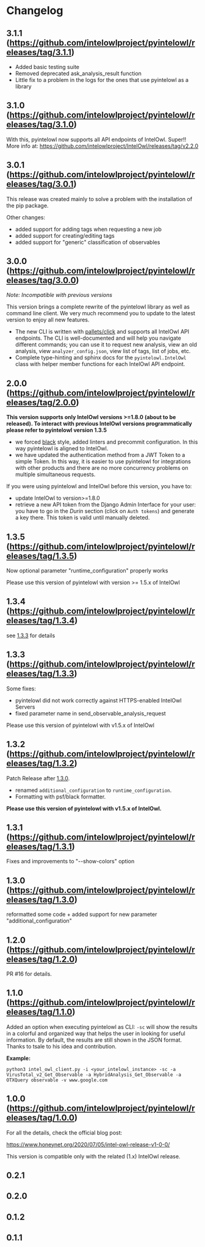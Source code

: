 # Changelog

## 3.1.1 (https://github.com/intelowlproject/pyintelowl/releases/tag/3.1.1)
* Added basic testing suite
* Removed deprecated ask_analysis_result function
* Little fix to a problem in the logs for the ones that use pyintelowl as a library

## 3.1.0 (https://github.com/intelowlproject/pyintelowl/releases/tag/3.1.0)
With this, pyintelowl now supports all API endpoints of IntelOwl. Super!!
More info at: https://github.com/intelowlproject/IntelOwl/releases/tag/v2.2.0

## 3.0.1 (https://github.com/intelowlproject/pyintelowl/releases/tag/3.0.1)
This release was created mainly to solve a problem with the installation of the pip package.

Other changes:
* added support for adding tags when requesting a new job
* added support for creating/editing tags
* added support for "generic" classification of observables

## 3.0.0 (https://github.com/intelowlproject/pyintelowl/releases/tag/3.0.0)

*Note: Incompatible with previous versions*

This version brings a complete rewrite of the pyintelowl library as well as command line client. We very much recommend you to update to the latest version to enjoy all new features.

- The new CLI is written with [pallets/click](https://github.com/pallets/click) and supports all IntelOwl API endpoints. The CLI is well-documented and will help you navigate different commands; you can use it to request new analysis, view an old analysis, view `analyzer_config.json`, view list of tags, list of jobs, etc.
- Complete type-hinting and sphinx docs for the `pyintelowl.IntelOwl` class with helper member functions for each IntelOwl API endpoint.


## 2.0.0 (https://github.com/intelowlproject/pyintelowl/releases/tag/2.0.0)
**This version supports only IntelOwl versions >=1.8.0 (about to be released). To interact with previous IntelOwl versions programmatically please refer to pyintelowl version 1.3.5**

* we forced [black](https://github.com/psf/black) style, added linters and precommit configuration. In this way pyintelowl is aligned to IntelOwl.
* we have updated the authentication method from a JWT Token to a simple Token. In this way, it is easier to use pyintelowl for integrations with other products and there are no more concurrency problems on multiple simultaneous requests.

If you were using pyintelowl and IntelOwl before this version, you have to:
* update IntelOwl to version>=1.8.0
* retrieve a new API token from the Django Admin Interface for your user: you have to go in the *Durin* section (click on `Auth tokens`) and generate a key there. This token is valid until manually deleted.


## 1.3.5 (https://github.com/intelowlproject/pyintelowl/releases/tag/1.3.5)
Now optional parameter "runtime_configuration" properly works

Please use this version of pyintelowl with version >= 1.5.x of IntelOwl


## 1.3.4 (https://github.com/intelowlproject/pyintelowl/releases/tag/1.3.4)
see [1.3.3](https://github.com/intelowlproject/pyintelowl/releases/tag/1.3.3) for details


## 1.3.3 (https://github.com/intelowlproject/pyintelowl/releases/tag/1.3.3)
Some fixes:

*   pyintelowl did not work correctly against HTTPS-enabled IntelOwl Servers
*    fixed parameter name in send_observable_analysis_request

Please use this version of pyintelowl with v1.5.x of IntelOwl


## 1.3.2 (https://github.com/intelowlproject/pyintelowl/releases/tag/1.3.2)
Patch Release after [1.3.0](https://github.com/intelowlproject/pyintelowl/releases/tag/1.3.0).

- renamed `additional_configuration` to `runtime_configuration`.
- Formatting with psf/black formatter.

**Please use this version of pyintelowl with v1.5.x of IntelOwl.**


## 1.3.1 (https://github.com/intelowlproject/pyintelowl/releases/tag/1.3.1)
Fixes and improvements to "--show-colors" option


## 1.3.0 (https://github.com/intelowlproject/pyintelowl/releases/tag/1.3.0)
reformatted some code + added support for new parameter "additional_configuration"


## 1.2.0 (https://github.com/intelowlproject/pyintelowl/releases/tag/1.2.0)
PR #16 for details.


## 1.1.0 (https://github.com/intelowlproject/pyintelowl/releases/tag/1.1.0)
Added an option when executing pyintelowl as CLI: `-sc` will show the results in a colorful and organized way that helps the user in looking for useful information. By default, the results are still shown in the JSON format. Thanks to tsale to his idea and contribution.

**Example:**

```
python3 intel_owl_client.py -i <your_intelowl_instance> -sc -a VirusTotal_v2_Get_Observable -a HybridAnalysis_Get_Observable -a OTXQuery observable -v www.google.com
```


## 1.0.0 (https://github.com/intelowlproject/pyintelowl/releases/tag/1.0.0)
For all the details, check the official blog post:

https://www.honeynet.org/2020/07/05/intel-owl-release-v1-0-0/

This version is compatible only with the related (1.x) IntelOwl release.

## 0.2.1

## 0.2.0

## 0.1.2

## 0.1.1


